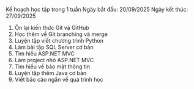 Kế hoạch học tập trong 1 tuần
Ngày bắt đầu: 20/09/2025
Ngày kết thúc: 27/09/2025
1. Ôn lại kiến thức Git và GitHub
2. Học thêm về Git branching và merge
3. Luyện tập viết chương trình Python
4. Làm bài tập SQL Server cơ bản
5. Tìm hiểu ASP.NET MVC
6. Làm project nhỏ ASP.NET MVC
7. Tìm hiểu về bảo mật thông tin
8. Luyện tập thêm Java cơ bản
9. Viết báo cáo ngắn về quá trình học
